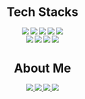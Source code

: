 <div align=center>
 
<h1>Tech Stacks</h1>

<img src="https://img.shields.io/badge/Java-007396?style=for-the-badge&logo=Java&logoColor=white">
<img src="https://img.shields.io/badge/Spring-6DB33F?style=for-the-badge&logo=Spring&logoColor=white">
<img src="https://img.shields.io/badge/SpringBoot-6DB33F?style=for-the-badge&logo=SpringBoot&logoColor=white">
 <img src="https://img.shields.io/badge/Python-3766AB?style=for-the-badge&logo=Python&logoColor=white">
<img src="https://img.shields.io/badge/mysql-4479A1?style=for-the-badge&logo=mysql&logoColor=white"><br>

<img src="https://img.shields.io/badge/html5-E34F26?style=for-the-badge&logo=html5&logoColor=white">
<img src="https://img.shields.io/badge/css3-1572B6?style=for-the-badge&logo=css3&logoColor=white">
<img src="https://img.shields.io/badge/Javascript-F7DF1E?style=for-the-badge&logo=Javascript-F7DF1E&logoColor=white">
<img src="https://img.shields.io/badge/vue.js-4FC08D?style=for-the-badge&logo=vue.js&logoColor=white">

<h1>About Me</h1>
<a href="https://jeeyoun-s.github.io/" target="_blank">
 <img src="https://img.shields.io/badge/GitHubPages-222222?style=for-the-badge&logo=GitHubPages&logoColor=white">
</a>
<a href="https://www.instagram.com/assimpleas_possible/" target="_blank">
 <img src="https://img.shields.io/badge/Instagram-E4405F?style=for-the-badge&logo=Instagram&logoColor=white">
</a>
<a href="mailto:jeey990124@gmail.com" target="_blank">
 <img src="https://img.shields.io/badge/Gmail-EA4335?style=for-the-badge&logo=Gmail&logoColor=white">
</a>
<a href="https://p-lay-ground.tistory.com/" target="_blank">
 <img src="https://img.shields.io/badge/Tistory-000000?style=for-the-badge&logo=Tistory&logoColor=white">
</a>

 
</div>
